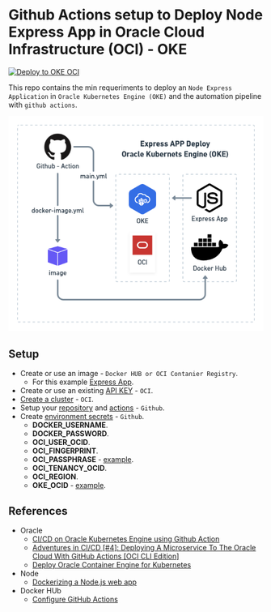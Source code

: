 # Github Actions setup to Deploy Node Express App in Oracle Cloud Infrastructure (OCI) - OKE

[![Deploy to OKE OCI](https://github.com/pavelsjo/node-express-github-actions-oci-oke/actions/workflows/main.yml/badge.svg?branch=main)](https://github.com/pavelsjo/node-express-github-actions-oci-oke/actions/workflows/main.yml)

This repo contains the min requeriments to deploy an `Node Express Application` in `Oracle Kubernetes Engine (OKE)` and the automation pipeline with `github actions`.

![img](./media/diagram-github-actions-oke.png)

## Setup

- Create or use an image - `Docker HUB or OCI Contanier Registry`.
  - For this example [Express App](https://hub.docker.com/r/pavelsjo/node-web-app).
- Create or use an existing [API KEY](https://youtu.be/LMvYOSkXF1k?t=271) - `OCI`.
- [Create a cluster](https://docs.oracle.com/en/learn/container_engine_kubernetes/#create-kubernetes-cluster) - `OCI`.
- Setup your [repository](https://github.com/pavelsjo/node-express-github-actions-oci-oke) and [actions](https://github.com/pavelsjo/node-express-github-actions-oci-oke/blob/main/.github/workflows/main.yml) - `Github`.
- Create [environment secrets](https://docs.github.com/es/actions/security-guides/encrypted-secrets) - `Github`.
  - **DOCKER_USERNAME**.
  - **DOCKER_PASSWORD**.
  - **OCI_USER_OCID**.
  - **OCI_FINGERPRINT**.
  - **OCI_PASSPHRASE** - [example](https://youtu.be/LMvYOSkXF1k?t=192).
  - **OCI_TENANCY_OCID**.
  - **OCI_REGION**.
  - **OKE_OCID** - [example](https://youtu.be/U4vJFUpBqNM?t=164).

## References

- Oracle
  - [CI/CD on Oracle Kubernetes Engine using Github Action](https://blog.kube-mesh.io/ci-cd-on-oracle-kubernetes-engine-using-github-action/)
  - [Adventures in CI/CD [#4]: Deploying A Microservice To The Oracle Cloud With GitHub Actions [OCI CLI Edition]](https://blogs.oracle.com/developers/post/adventures-in-cicd-4-deploying-a-microservice-to-the-oracle-cloud-with-github-actions-oci-cli-edition)
  - [Deploy Oracle Container Engine for Kubernetes](https://docs.oracle.com/en/learn/container_engine_kubernetes/#introduction)
- Node
  - [Dockerizing a Node.js web app](https://nodejs.org/en/docs/guides/nodejs-docker-webapp/)
- Docker HUb
  - [Configure GitHub Actions](https://docs.docker.com/ci-cd/github-actions/)
